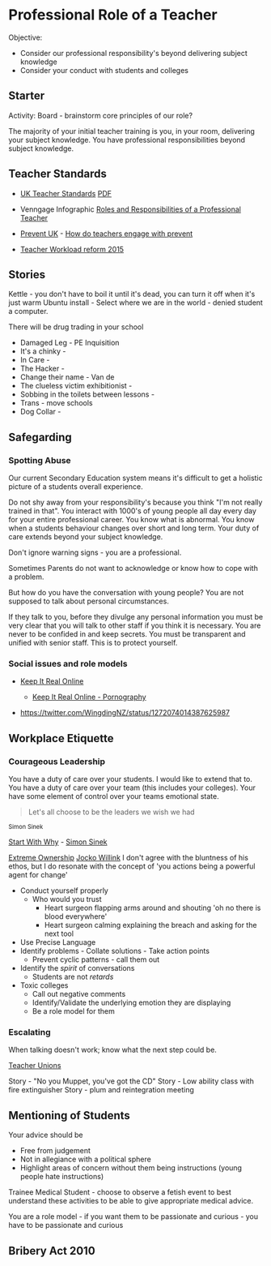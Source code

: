 Professional Role of a Teacher
==============================

Objective:
* Consider our professional responsibility's beyond delivering subject knowledge
* Consider your conduct with students and colleges


Starter
-------

Activity: Board - brainstorm core principles of our role?

The majority of your initial teacher training is you, in your room, delivering your subject knowledge.
You have professional responsibilities beyond subject knowledge.


Teacher Standards
-----------------

* [UK Teacher Standards](https://www.gov.uk/government/publications/teachers-standards) [PDF](https://assets.publishing.service.gov.uk/government/uploads/system/uploads/attachment_data/file/665520/Teachers__Standards.pdf)

* Venngage Infographic [Roles and Responsibilities of a Professional Teacher](https://infograph.venngage.com/p/230898/roles-and-responsibilities-of-a-professional-teacher)

* [Prevent UK](https://assets.publishing.service.gov.uk/government/uploads/system/uploads/attachment_data/file/445977/3799_Revised_Prevent_Duty_Guidance__England_Wales_V2-Interactive.pdf) - [How do teachers engage with prevent](https://crestresearch.ac.uk/comment/lewis-teachers-engage-prevent/)
* [Teacher Workload reform 2015](https://www.gov.uk/government/publications/reducing-teachers-workload/reducing-teachers-workload)


Stories
-------

Kettle - you don't have to boil it until it's dead, you can turn it off when it's just warm
Ubuntu install - Select where we are in the world - denied student a computer.

There will be drug trading in your school

* Damaged Leg - PE Inquisition
* It's a chinky -
* In Care -
* The Hacker -
* Change their name - Van de
* The clueless victim exhibitionist -
* Sobbing in the toilets between lessons -
* Trans - move schools
* Dog Collar -


Safegarding
-----------

### Spotting Abuse

Our current Secondary Education system means it's difficult to get a holistic picture of a students overall experience.

Do not shy away from your responsibility's because you think "I'm not really trained in that".
You interact with 1000's of young people all day every day for your entire professional career.
You know what is abnormal.
You know when a students behaviour changes over short and long term.
Your duty of care extends beyond your subject knowledge.

Don't ignore warning signs - you are a professional.

Sometimes Parents do not want to acknowledge or know how to cope with a problem.

But how do you have the conversation with young people?
You are not supposed to talk about personal circumstances.

If they talk to you, before they divulge any personal information you must be very clear that you will talk to other staff if you think it is necessary.
You are never to be confided in and keep secrets. You must be transparent and unified with senior staff.
This is to protect yourself.

### Social issues and role models

* [Keep It Real Online](https://www.keepitrealonline.govt.nz/)
    * [Keep It Real Online - Pornography](https://www.bestadsontv.com/ad/116227/Keep-It-Real-Onilne-Keep-It-Real-Online-Pornography)

* https://twitter.com/WingdingNZ/status/1272074014387625987


Workplace Etiquette
-------------------

### Courageous Leadership

You have a duty of care over your students.
I would like to extend that to.
You have a duty of care over your team (this includes your colleges).
Your have some element of control over your teams emotional state.

> Let's all choose to be the leaders we wish we had

<sub>Simon Sinek</sub>

[Start With Why](https://startwithwhy.com/) - [Simon Sinek](https://en.wikipedia.org/wiki/Simon_Sinek)

[Extreme Ownership](https://www.amazon.co.uk/Extreme-Ownership-Jocko-Willink/dp/1250067057) [Jocko Willink](https://en.wikipedia.org/wiki/Jocko_Willink)
I don't agree with the bluntness of his ethos, but I do resonate with the concept of 'you actions being a powerful agent for change'

* Conduct yourself properly
    * Who would you trust
        * Heart surgeon flapping arms around and shouting 'oh no there is blood everywhere'
        * Heart surgeon calming explaining the breach and asking for the next tool
* Use Precise Language
* Identify problems - Collate solutions - Take action points
    * Prevent cyclic patterns - call them out
* Identify the *spirit* of conversations
    * Students are not _retards_
* Toxic colleges
    * Call out negative comments
    * Identify/Validate the underlying emotion they are displaying
    * Be a role model for them

### Escalating

When talking doesn't work; know what the next step could be.

[Teacher Unions](https://en.wikipedia.org/wiki/Teachers%27_trade_unions_in_the_United_Kingdom)

Story - "No you Muppet, you've got the CD"
Story - Low ability class with fire extinguisher
Story - plum and reintegration meeting


Mentioning of Students
----------------------

Your advice should be
* Free from judgement
* Not in allegiance with a political sphere
* Highlight areas of concern without them being instructions (young people hate instructions)

Trainee Medical Student - choose to observe a fetish event to best understand these activities to be able to give appropriate medical advice.

You are a role model - if you want them to be passionate and curious - you have to be passionate and curious



Bribery Act 2010
----------------

